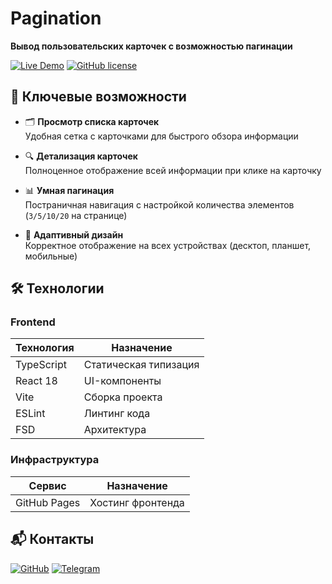 # Pagination
**Вывод пользовательских карточек с возможностью пагинации**  

[![Live Demo](https://img.shields.io/badge/demo-live-brightgreen)](https://igorpetrov-13.github.io/pagination_project/)
[![GitHub license](https://img.shields.io/badge/license-MIT-blue)](LICENSE)

## 🌟 Ключевые возможности

- 🗂️ **Просмотр списка карточек**  
  Удобная сетка с карточками для быстрого обзора информации

- 🔍 **Детализация карточек**  
  Полноценное отображение всей информации при клике на карточку

- 📊 **Умная пагинация**  
  Постраничная навигация с настройкой количества элементов (`3/5/10/20` на странице)

- 📱 **Адаптивный дизайн**  
  Корректное отображение на всех устройствах (десктоп, планшет, мобильные)


## 🛠 Технологии

### Frontend
| Технология       | Назначение                  |
|------------------|----------------------------|
| TypeScript       | Статическая типизация      |
| React 18         | UI-компоненты             |
| Vite            | Сборка проекта            |
| ESLint          | Линтинг кода              |
| FSD             | Архитектура              |


### Инфраструктура
| Сервис          | Назначение                  |
|----------------|----------------------------|
| GitHub Pages   | Хостинг фронтенда         |


## 📬 Контакты

[![GitHub](https://img.shields.io/badge/GitHub-Igor_Petrov-181717?style=flat&logo=github)](https://github.com/IgorPetrov-13)
[![Telegram](https://img.shields.io/badge/Telegram-@petrov_igor_rf-26A5E4?style=flat&logo=telegram)](https://t.me/petrov_igor_rf)